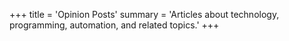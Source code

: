 +++
title = 'Opinion Posts'
summary = 'Articles about technology, programming, automation, and related topics.'
+++
